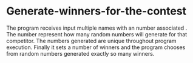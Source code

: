 # Generate-winners-for-the-contest

The program receives input multiple names with an number associated .
The number represent how many random numbers will generate for that competitor.
The numbers generated are unique throughout program execution.
Finally it sets a number of winners and the program chooses from random numbers generated exactly so many winners.
